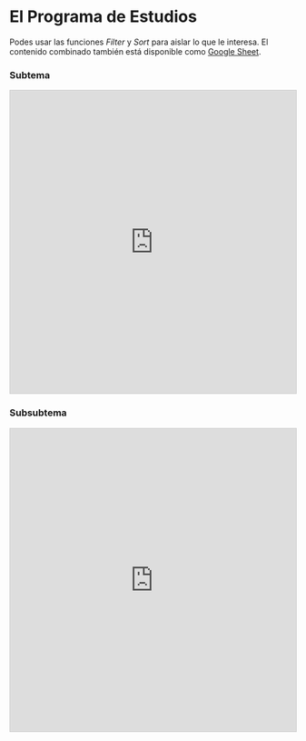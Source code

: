 # El Programa de Estudios

Podes usar las funciones *Filter* y *Sort* para aislar lo que le interesa.  El contenido combinado también está disponible como [Google Sheet](https://docs.google.com/spreadsheets/d/1PSq1i1GN4nzsgtyQxd9-HeMe9TKN5AX3osdE8KoAZpU/edit?pli=1#gid=0).

### Subtema

<iframe class="airtable-embed" src="https://airtable.com/embed/shrtn0SZkMkEvzG8K?backgroundColor=blue&layout=card&viewControls=on" frameborder="0" onmousewheel="" width="100%" height="533" style="background: transparent; border: 1px solid #ccc;"></iframe>

### Subsubtema

<iframe class="airtable-embed" src="https://airtable.com/embed/shrLxJOWocV7d5ohI?backgroundColor=blue&viewControls=on" frameborder="0" onmousewheel="" width="100%" height="533" style="background: transparent; border: 1px solid #ccc;"></iframe>